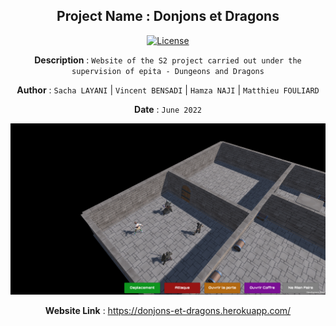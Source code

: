 <div align="center">
<h2>Project Name : Donjons et Dragons</h2>

[![License](https://img.shields.io/badge/license-MIT-green.svg)](https://github.com/sacha-layani/Donjons-Et-Dragons/blob/main/LICENSE)

<p align="center"><strong>Description</strong> : <code>Website of the S2 project carried out under the supervision of epita - Dungeons and Dragons</code> </p>

<p><strong>Author</strong> :  <code>Sacha LAYANI</code> | <code>Vincent BENSADI</code> | <code>Hamza NAJI</code> | <code>Matthieu FOULIARD</code> </p> 

<p><strong>Date</strong> :  <code>June 2022</code></p> 

<img width="600px" src="img/game.png">

<p><strong>Website Link</strong> : <a href="https://donjons-et-dragons.herokuapp.com/">https://donjons-et-dragons.herokuapp.com/</a></p>
</div>